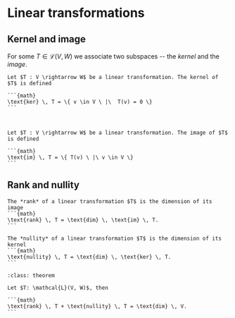 # Linear transformations


## Kernel and image
For some $T \in \mathcal{L}(V, W)$ we associate two subspaces -- the *kernel* and the *image*.

````{admonition} Definition: Kernel
Let $T : V \rightarrow W$ be a linear transformation. The kernel of $T$ is defined

```{math}
\text{ker} \, T = \{ v \in V \ |\  T(v) = 0 \}
```


````

````{admonition} Definition: Image

Let $T : V \rightarrow W$ be a linear transformation. The image of $T$ is defined

```{math}
\text{im} \, T = \{ T(v) \ |\ v \in V \}
```

````

## Rank and nullity
````{admonition} Definition: Rank
The *rank* of a linear transformation $T$ is the dimension of its image
```{math}
\text{rank} \, T = \text{dim} \, \text{im} \, T.
```
````

````{admonition} Definition: Nullity
The *nullity* of a linear transformation $T$ is the dimension of its kernel
```{math}
\text{nullity} \, T = \text{dim} \, \text{ker} \, T.
```
````

````{admonition} Theorem: Rank-nullity
:class: theorem 

Let $T: \mathcal{L}(V, W)$, then

```{math}
\text{rank} \, T + \text{nullity} \, T = \text{dim} \, V.
```
````